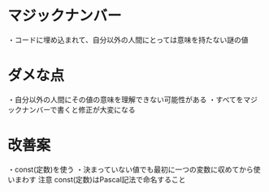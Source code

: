 # マジックナンバー
・コードに埋め込まれて、自分以外の人間にとっては意味を持たない謎の値

# ダメな点
・自分以外の人間にその値の意味を理解できない可能性がある
・すべてをマジックナンバーで書くと修正が大変になる

# 改善案
・const(定数)を使う
・決まっていない値でも最初に一つの変数に収めてから使いまわす
注意
const(定数)はPascal記法で命名すること

